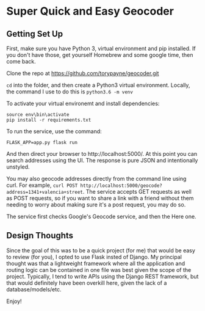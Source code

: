 # Super Quick and Easy Geocoder

## Getting Set Up

First, make sure you have Python 3, virtual environment and pip installed.  If you don't have those, get yourself Homebrew and some google time, then come back.

Clone the repo at https://github.com/torypayne/geocoder.git

`cd` into the folder, and then create a Python3 virtual environment. Locally, the command I use to do this is `python3.6 -m venv`

To activate your virtual environemt and install dependencies:

```
source env\bin\activate
pip install -r requirements.txt
```

To run the service, use the command:

```
FLASK_APP=app.py flask run
``` 

And then direct your browser to http://localhost:5000/.  At this point you can search addresses using the UI.  The response is pure JSON and intentionally unstyled.

You may also geocode addresses directly from the command line using curl. For example, `curl POST http://localhost:5000/geocode?address=1341+valencia+street`.  The service accepts GET requests as well as POST requests, so if you want to share a link with a friend without them needing to worry about making sure it's a post request, you may do so.

The service first checks Google's Geocode service, and then the Here one.

## Design Thoughts

Since the goal of this was to be a quick project (for me) that would be easy to review (for you), I opted to use Flask insted of Django.  My principal thought was that a lightweight framework where all the application and routing logic can be contained in one file was best given the scope of the project.  Typically, I tend to write APIs using the Django REST framework, but that would definitely have been overkill here, given the lack of a database/models/etc.

Enjoy!